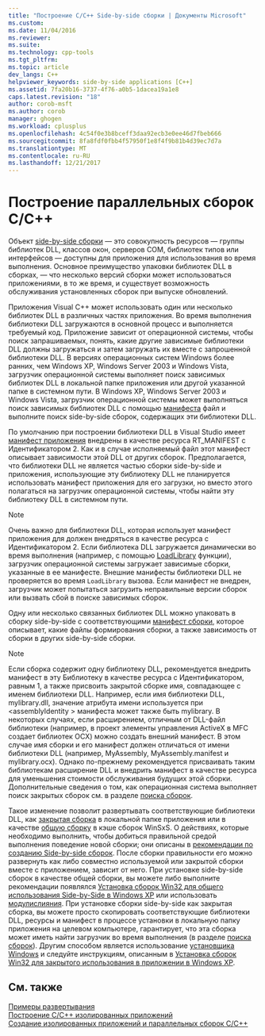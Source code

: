 ```yaml
---
title: "Построение C/C++ Side-by-side сборки | Документы Microsoft"
ms.custom: 
ms.date: 11/04/2016
ms.reviewer: 
ms.suite: 
ms.technology: cpp-tools
ms.tgt_pltfrm: 
ms.topic: article
dev_langs: C++
helpviewer_keywords: side-by-side applications [C++]
ms.assetid: 7fa20b16-3737-4f76-a0b5-1dacea19a1e8
caps.latest.revision: "18"
author: corob-msft
ms.author: corob
manager: ghogen
ms.workload: cplusplus
ms.openlocfilehash: 4c54f0e3b8bceff3daa92ecb3e0ee46d7fbeb666
ms.sourcegitcommit: 8fa8fdf0fbb4f57950f1e8f4f9b81b4d39ec7d7a
ms.translationtype: MT
ms.contentlocale: ru-RU
ms.lasthandoff: 12/21/2017
---
```

# <a name="building-cc-side-by-side-assemblies"></a>Построение параллельных сборок C/C++
Объект [side-by-side сборки](http://msdn.microsoft.com/library/windows/desktop/ff951640) — это совокупность ресурсов — группы библиотек DLL, классов окон, серверов COM, библиотек типов или интерфейсов — доступны для приложения для использования во время выполнения. Основное преимущество упаковки библиотек DLL в сборках, — что несколько версий сборки может использоваться приложениями, в то же время, и существует возможность обслуживания установленных сборок при выпуске обновлений.  
  
 Приложения Visual C++ может использовать один или несколько библиотек DLL в различных частях приложения. Во время выполнения библиотеки DLL загружаются в основной процесс и выполняется требуемый код. Приложение зависит от операционной системы, чтобы поиск запрашиваемых, понять, какие другие зависимые библиотеки DLL должны загружаться и затем загружать их вместе с запрошенной библиотеки DLL. В версиях операционных систем Windows более ранних, чем Windows XP, Windows Server 2003 и Windows Vista, загрузчик операционной системы выполняет поиск зависимых библиотек DLL в локальной папке приложения или другой указанной папке в системном пути. В Windows XP, Windows Server 2003 и Windows Vista, загрузчик операционной системы может выполняться поиск зависимых библиотек DLL с помощью [манифеста](http://msdn.microsoft.com/library/windows/desktop/aa375365) файл и выполните поиск side-by-side сборок, содержащих эти библиотеки DLL.  
  
 По умолчанию при построении библиотеки DLL в Visual Studio имеет [манифест приложения](http://msdn.microsoft.com/library/windows/desktop/aa374191) внедрены в качестве ресурса RT_MANIFEST с Идентификатором 2. Как и в случае исполняемый файл этот манифест описывает зависимости этой DLL от других сборок. Предполагается, что библиотеки DLL не является частью сборки side-by-side и приложения, использующие эту библиотеку DLL не планируется использовать манифест приложения для его загрузки, но вместо этого полагаться на загрузчик операционной системы, чтобы найти эту библиотеку DLL в системном пути.  
  
> [!NOTE]
>  Очень важно для библиотеки DLL, которая использует манифест приложения для должен внедряться в качестве ресурса с Идентификатором 2. Если библиотека DLL загружается динамически во время выполнения (например, с помощью [LoadLibrary](http://msdn.microsoft.com/library/windows/desktop/ms684175) функции), загрузчик операционной системы загружает зависимые сборки, указанные в ее манифесте. Внешние манифесты библиотеки DLL не проверяется во время `LoadLibrary` вызова. Если манифест не внедрен, загрузчик может попытаться загрузить неправильные версии сборок или вызвать сбой в поиске зависимых сборок.  
  
 Одну или несколько связанных библиотек DLL можно упаковать в сборку side-by-side с соответствующими [манифест сборки](http://msdn.microsoft.com/library/windows/desktop/aa374219), которое описывает, какие файлы формирования сборки, а также зависимость от сборки в других side-by-side сборки.  
  
> [!NOTE]
>  Если сборка содержит одну библиотеку DLL, рекомендуется внедрить манифест в эту Библиотеку в качестве ресурса с Идентификатором, равным 1, а также присвоить закрытой сборке имя, совпадающее с именем библиотеки DLL. Например, если имя библиотеки DLL, mylibrary.dll, значение атрибута имени используется при \<assemblyIdentity > манифеста может также быть mylibrary. В некоторых случаях, если расширением, отличным от DLL-файл библиотеки (например, в проект элементы управления ActiveX в MFC создает библиотек OCX) можно создать внешний манифест. В этом случае имя сборки и его манифест должен отличаться от имени библиотеки DLL (например, MyAssembly, MyAssembly.manifest и mylibrary.ocx). Однако по-прежнему рекомендуется присваивать таким библиотекам расширение DLL и внедрить манифест в качестве ресурса для уменьшения стоимости обслуживания будущих этой сборки. Дополнительные сведения о том, как операционная система выполняет поиск закрытых сборок см. в разделе [поиска сборок](http://msdn.microsoft.com/library/windows/desktop/aa374224).  
  
 Такое изменение позволит развертывать соответствующие библиотеки DLL, как [закрытая сборка](http://msdn.microsoft.com/library/windows/desktop/aa370850) в локальной папке приложения или в качестве [общую сборку](http://msdn.microsoft.com/library/windows/desktop/aa371839) в кэше сборок WinSxS. О действиях, которые необходимо выполнить, чтобы добиться правильной средой выполнения поведение новой сборки; они описаны в [рекомендации по созданию Side-by-side сборок](http://msdn.microsoft.com/library/windows/desktop/aa375155). После сборки правильности его можно развернуть как либо совместно используемой или закрытой сборки вместе с приложением, зависит от него. При установке side-by-side сборок в качестве общей сборки, вы можете либо выполните рекомендации появлялся [Установка сборок Win32 для общего использования Side-by-Side в Windows XP](http://msdn.microsoft.com/library/windows/desktop/aa369532) или использовать [модулислияния](http://msdn.microsoft.com/library/windows/desktop/aa369820). При установке сборки side-by-side как закрытая сборка, вы можете просто скопировать соответствующие библиотеки DLL, ресурсы и манифест в процессе установки в локальную папку приложения на целевом компьютере, гарантирует, что эта сборка может иметь найти загрузчик во время выполнения (в разделе [поиска сборок](http://msdn.microsoft.com/library/windows/desktop/aa374224)). Другим способом является использование [установщика Windows](http://msdn.microsoft.com/library/windows/desktop/cc185688) и следуйте инструкциям, описанным в [Установка сборок Win32 для закрытого использования в приложении в Windows XP](http://msdn.microsoft.com/library/windows/desktop/aa369534).  
  
## <a name="see-also"></a>См. также  
 [Примеры развертывания](../ide/deployment-examples.md)   
 [Построение C/C++ изолированных приложений](../build/building-c-cpp-isolated-applications.md)   
 [Создание изолированных приложений и параллельных сборок C/C++](../build/building-c-cpp-isolated-applications-and-side-by-side-assemblies.md)